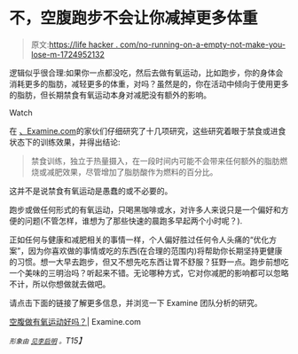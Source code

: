 # 不，空腹跑步不会让你减掉更多体重

> 原文:[https://life hacker . com/no-running-on-a-empty-not-make-you-lose-m-1724952132](https://lifehacker.com/no-running-on-an-empty-stomach-doesn-t-make-you-lose-m-1724952132)

逻辑似乎很合理:如果你一点都没吃，然后去做有氧运动，比如跑步，你的身体会消耗更多的脂肪，减轻更多的体重，对吗？虽然是的，你在活动中倾向于使用更多的脂肪，但长期禁食有氧运动本身对减肥没有额外的影响。

Watch

在 [、Examine.com](http://examine.com/)的家伙们仔细研究了十几项研究，这些研究着眼于禁食或进食状态下的训练效果，并得出结论:

> 禁食训练，独立于热量摄入，在一段时间内可能不会带来任何额外的脂肪燃烧或减肥效果，尽管增加了脂肪酸作为燃料的百分比。

这并不是说禁食有氧运动是愚蠢的或不必要的。

跑步或做任何形式的有氧运动，只喝黑咖啡或水，对许多人来说只是一个偏好和方便的问题(不管怎样，谁想为了那些快速的晨跑多早起两个小时呢？).

正如任何与健康和减肥相关的事情一样，个人偏好胜过任何令人头痛的“优化方案”，因为你喜欢做的事情或吃的东西(在合理的范围内)将帮助你长期坚持更健康的习惯。想一大早去跑步，但又不想先吃东西让胃不舒服？狂野一点。跑步前想吃一个美味的三明治吗？听起来不错。无论哪种方式，它对你减肥的影响都可以忽略不计，所以你想做就去做吧。

请点击下面的链接了解更多信息，并浏览一下 Examine 团队分析的研究。

[空腹做有氧运动好吗？](http://examine.com/faq/is-it-better-to-do-aerobic-exercise-fasted.html)| Examine.com

*<small>形象由</small>* [*<small>见李启明</small>*](https://flic.kr/p/dWEP1j) *<small>。</small>T15】*